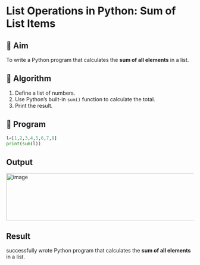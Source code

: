 # List Operations in Python: Sum of List Items

## 🎯 Aim
To write a Python program that calculates the **sum of all elements** in a list.

## 🧠 Algorithm
1. Define a list of numbers.
2. Use Python’s built-in `sum()` function to calculate the total.
3. Print the result.

## 🧾 Program
```py
l=[1,2,3,4,5,6,7,8]
print(sum(l))
```



## Output
 <img width="1330" height="127" alt="image" src="https://github.com/user-attachments/assets/7fa9c555-42ce-4272-8a99-76eef4830898" />


## Result
successfully wrote Python program that calculates the **sum of all elements** in a list.
